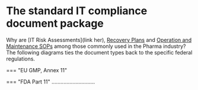 # The standard IT compliance document package

Why are [IT Risk Assessments](link her), [Recovery Plans]() and [Operation and Maintenance SOPs]() among those 
commonly used in the Pharma industry? The following diagrams ties the document types back to the specific federal regulations.

=== "EU GMP, Annex 11"
	<object data="../images/diagram.svg" type="image/svg+xml" style="width:100%"></object>

=== "FDA Part 11"
.............................